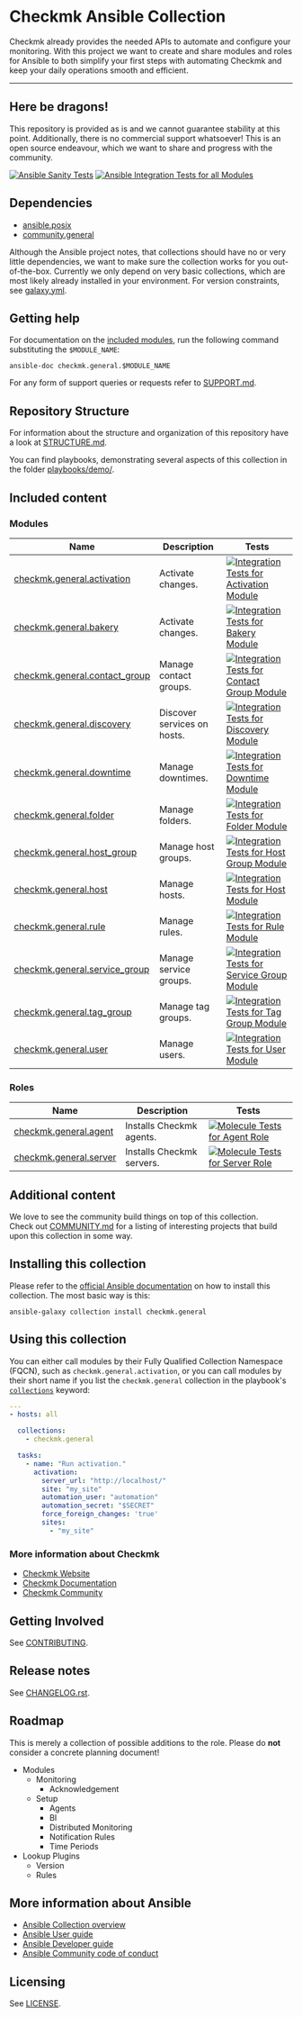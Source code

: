 # Checkmk Ansible Collection

Checkmk already provides the needed APIs to automate and 
configure your monitoring. With this project we want to create
and share modules and roles for Ansible to both simplify your first steps
with automating Checkmk and keep your daily operations smooth and efficient.

---

## Here be dragons!

This repository is provided as is and we cannot guarantee stability at this point.
Additionally, there is no commercial support whatsoever!
This is an open source endeavour, which we want to share and progress with the community.

[![Ansible Sanity Tests](https://github.com/Checkmk/ansible-collection-checkmk.general/actions/workflows/ansible-sanity-tests.yaml/badge.svg)](https://github.com/Checkmk/ansible-collection-checkmk.general/actions/workflows/ansible-sanity-tests.yaml)
[![Ansible Integration Tests for all Modules](https://github.com/Checkmk/ansible-collection-checkmk.general/actions/workflows/ans-int-tests-full.yaml/badge.svg)](https://github.com/Checkmk/ansible-collection-checkmk.general/actions/workflows/ans-int-tests-full.yaml)
<!-- [![Ansible Unit Tests](https://github.com/Checkmk/ansible-collection-checkmk.general/actions/workflows/ansible-unit-tests.yaml/badge.svg)](https://github.com/Checkmk/ansible-collection-checkmk.general/actions/workflows/ansible-unit-tests.yaml) -->

## Dependencies
 - [ansible.posix](https://github.com/ansible-collections/ansible.posix)
 - [community.general](https://github.com/ansible-collections/community.general)

Although the Ansible project notes, that collections should have no or very little dependencies, we want to make sure the  collection works for you out-of-the-box. Currently we only depend on very basic collections, which are most likely already installed in your environment. For version constraints, see [galaxy.yml](galaxy.yml).

## Getting help

For documentation on the [included modules](#modules), run the following
command substituting the `$MODULE_NAME`:

    ansible-doc checkmk.general.$MODULE_NAME

For any form of support queries or requests refer to [SUPPORT.md](SUPPORT.md).

## Repository Structure

For information about the structure and organization of this repository
have a look at [STRUCTURE.md](docs/STRUCTURE.md).

You can find playbooks, demonstrating several aspects of this collection in the folder [playbooks/demo/](playbooks/demo/).

## Included content

<!--start collection content-->
<!-- ### Inventory plugins
Name | Description
--- | ---
[checkmk.general.ec2](https://github.com/Checkmk/ansible-collection-checkmk.general/tree/main/docs/checkmk.general.ec2_inventory.rst)|EC2 inventory source

### Lookup plugins
Name | Description
--- | ---
[checkmk.general.account_attribute](https://github.com/Checkmk/ansible-collection-checkmk.general/tree/main/docs/checkmk.general.account_attribute_lookup.rst)|Look up Checkmk account attributes.
-->

### Modules
Name | Description | Tests
--- | --- | ---
[checkmk.general.activation](https://github.com/Checkmk/ansible-collection-checkmk.general/blob/main/plugins/modules/activation.py)|Activate changes.|[![Integration Tests for Activation Module](https://github.com/Checkmk/ansible-collection-checkmk.general/actions/workflows/ans-int-test-activation.yaml/badge.svg)](https://github.com/Checkmk/ansible-collection-checkmk.general/actions/workflows/ans-int-test-activation.yaml)
[checkmk.general.bakery](https://github.com/Checkmk/ansible-collection-checkmk.general/blob/main/plugins/modules/bakery.py)|Activate changes.|[![Integration Tests for Bakery Module](https://github.com/Checkmk/ansible-collection-checkmk.general/actions/workflows/ans-int-test-bakery.yaml/badge.svg)](https://github.com/Checkmk/ansible-collection-checkmk.general/actions/workflows/ans-int-test-bakery.yaml)
[checkmk.general.contact_group](https://github.com/Checkmk/ansible-collection-checkmk.general/blob/main/plugins/modules/contact_group.py)|Manage contact groups.|[![Integration Tests for Contact Group Module](https://github.com/Checkmk/ansible-collection-checkmk.general/actions/workflows/ans-int-test-contact_group.yaml/badge.svg)](https://github.com/Checkmk/ansible-collection-checkmk.general/actions/workflows/ans-int-test-contact_group.yaml)
[checkmk.general.discovery](https://github.com/Checkmk/ansible-collection-checkmk.general/blob/main/plugins/modules/discovery.py)|Discover services on hosts.|[![Integration Tests for Discovery Module](https://github.com/Checkmk/ansible-collection-checkmk.general/actions/workflows/ans-int-test-discovery.yaml/badge.svg)](https://github.com/Checkmk/ansible-collection-checkmk.general/actions/workflows/ans-int-test-discovery.yaml)
[checkmk.general.downtime](https://github.com/Checkmk/ansible-collection-checkmk.general/blob/main/plugins/modules/downtime.py)|Manage downtimes.|[![Integration Tests for Downtime Module](https://github.com/Checkmk/ansible-collection-checkmk.general/actions/workflows/ans-int-test-downtime.yaml/badge.svg)](https://github.com/Checkmk/ansible-collection-checkmk.general/actions/workflows/ans-int-test-downtime.yaml)
[checkmk.general.folder](https://github.com/Checkmk/ansible-collection-checkmk.general/blob/main/plugins/modules/folder.py)|Manage folders.|[![Integration Tests for Folder Module](https://github.com/Checkmk/ansible-collection-checkmk.general/actions/workflows/ans-int-test-folder.yaml/badge.svg)](https://github.com/Checkmk/ansible-collection-checkmk.general/actions/workflows/ans-int-test-folder.yaml)
[checkmk.general.host_group](https://github.com/Checkmk/ansible-collection-checkmk.general/blob/main/plugins/modules/host_group.py)|Manage host groups.|[![Integration Tests for Host Group Module](https://github.com/Checkmk/ansible-collection-checkmk.general/actions/workflows/ans-int-test-host_group.yaml/badge.svg)](https://github.com/Checkmk/ansible-collection-checkmk.general/actions/workflows/ans-int-test-host_group.yaml)
[checkmk.general.host](https://github.com/Checkmk/ansible-collection-checkmk.general/blob/main/plugins/modules/host.py)|Manage hosts.|[![Integration Tests for Host Module](https://github.com/Checkmk/ansible-collection-checkmk.general/actions/workflows/ans-int-test-host.yaml/badge.svg)](https://github.com/Checkmk/ansible-collection-checkmk.general/actions/workflows/ans-int-test-host.yaml)
[checkmk.general.rule](https://github.com/Checkmk/ansible-collection-checkmk.general/blob/main/plugins/modules/rule.py)|Manage rules.|[![Integration Tests for Rule Module](https://github.com/Checkmk/ansible-collection-checkmk.general/actions/workflows/ans-int-test-rule.yaml/badge.svg)](https://github.com/Checkmk/ansible-collection-checkmk.general/actions/workflows/ans-int-test-rule.yaml)
[checkmk.general.service_group](https://github.com/Checkmk/ansible-collection-checkmk.general/blob/main/plugins/modules/service_group.py)|Manage service groups.|[![Integration Tests for Service Group Module](https://github.com/Checkmk/ansible-collection-checkmk.general/actions/workflows/ans-int-test-service_group.yaml/badge.svg)](https://github.com/Checkmk/ansible-collection-checkmk.general/actions/workflows/ans-int-test-service_group.yaml)
[checkmk.general.tag_group](https://github.com/Checkmk/ansible-collection-checkmk.general/blob/main/plugins/modules/tag_group.py)|Manage tag groups.|[![Integration Tests for Tag Group Module](https://github.com/Checkmk/ansible-collection-checkmk.general/actions/workflows/ans-int-test-tag_group.yaml/badge.svg)](https://github.com/Checkmk/ansible-collection-checkmk.general/actions/workflows/ans-int-test-tag_group.yaml)
[checkmk.general.user](https://github.com/Checkmk/ansible-collection-checkmk.general/blob/main/plugins/modules/user.py)|Manage users.|[![Integration Tests for User Module](https://github.com/Checkmk/ansible-collection-checkmk.general/actions/workflows/ans-int-test-user.yaml/badge.svg)](https://github.com/Checkmk/ansible-collection-checkmk.general/actions/workflows/ans-int-test-user.yaml)
### Roles
Name | Description | Tests
--- | --- | ---
[checkmk.general.agent](https://github.com/Checkmk/ansible-collection-checkmk.general/blob/main/roles/agent/README.md)|Installs Checkmk agents.| [![Molecule Tests for Agent Role](https://github.com/Checkmk/ansible-collection-checkmk.general/actions/workflows/molecule-role-agent.yaml/badge.svg)](https://github.com/Checkmk/ansible-collection-checkmk.general/actions/workflows/molecule-role-agent.yaml)
[checkmk.general.server](https://github.com/Checkmk/ansible-collection-checkmk.general/blob/main/roles/server/README.md)|Installs Checkmk servers.|[![Molecule Tests for Server Role](https://github.com/Checkmk/ansible-collection-checkmk.general/actions/workflows/molecule-role-server.yaml/badge.svg)](https://github.com/Checkmk/ansible-collection-checkmk.general/actions/workflows/molecule-role-server.yaml)
<!--end collection content-->

## Additional content
We love to see the community build things on top of this collection.  
Check out [COMMUNITY.md](COMMUNITY.md) for a listing of interesting projects that build upon this collection in some way.

## Installing this collection
Please refer to the [official Ansible documentation](https://docs.ansible.com/ansible/latest/collections_guide/collections_installing.html) on how to install this collection. The most basic way is this:

    ansible-galaxy collection install checkmk.general

## Using this collection

You can either call modules by their Fully Qualified Collection Namespace (FQCN),
such as `checkmk.general.activation`, or you can call modules by their short name
if you list the `checkmk.general` collection in the playbook's [`collections`](https://docs.ansible.com/ansible/devel/user_guide/collections_using.html#using-collections-in-playbooks) keyword:

```yaml
---
- hosts: all

  collections:
    - checkmk.general

  tasks:
    - name: "Run activation."
      activation:
        server_url: "http://localhost/"
        site: "my_site"
        automation_user: "automation"
        automation_secret: "$SECRET"
        force_foreign_changes: 'true'
        sites:
          - "my_site"
```
### More information about Checkmk

* [Checkmk Website](https://checkmk.com)
* [Checkmk Documentation](https://docs.checkmk.com/)
* [Checkmk Community](https://forum.checkmk.com/)

## Getting Involved

See [CONTRIBUTING](CONTRIBUTING.md).

## Release notes
<!--Add a link to a changelog.rst file or an external docsite to cover this information. -->
See [CHANGELOG.rst](CHANGELOG.rst).

## Roadmap
<!-- Optional. Include the roadmap for this collection, and the proposed release/versioning strategy so users can anticipate the upgrade/update cycle. -->
This is merely a collection of possible additions to the role.
Please do **not** consider a concrete planning document!

- Modules
  - Monitoring
    - Acknowledgement
  - Setup
    - Agents
    - BI
    - Distributed Monitoring
    - Notification Rules
    - Time Periods
- Lookup Plugins
  - Version
  - Rules

## More information about Ansible

- [Ansible Collection overview](https://github.com/ansible-collections/overview)
- [Ansible User guide](https://docs.ansible.com/ansible/latest/user_guide/index.html)
- [Ansible Developer guide](https://docs.ansible.com/ansible/latest/dev_guide/index.html)
- [Ansible Community code of conduct](https://docs.ansible.com/ansible/latest/community/code_of_conduct.html)

## Licensing
See [LICENSE](LICENSE).
